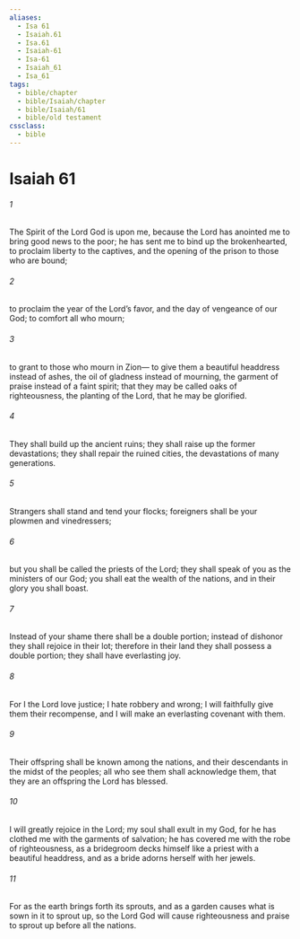 ```yaml
---
aliases:
  - Isa 61
  - Isaiah.61
  - Isa.61
  - Isaiah-61
  - Isa-61
  - Isaiah_61
  - Isa_61
tags:
  - bible/chapter
  - bible/Isaiah/chapter
  - bible/Isaiah/61
  - bible/old testament
cssclass:
  - bible
---
```


# Isaiah 61

###### 1
The Spirit of the Lord God is upon me, because the Lord has anointed me to bring good news to the poor; he has sent me to bind up the brokenhearted, to proclaim liberty to the captives, and the opening of the prison to those who are bound;
###### 2
to proclaim the year of the Lord’s favor,   and the day of vengeance of our God; to comfort all who mourn;
###### 3
to grant to those who mourn in Zion—   to give them a beautiful headdress instead of ashes,   the oil of gladness instead of mourning, the garment of praise instead of a faint spirit;   that they may be called oaks of righteousness, the planting of the Lord, that he may be glorified.
###### 4
They shall build up the ancient ruins; they shall raise up the former devastations; they shall repair the ruined cities, the devastations of many generations.
###### 5
Strangers shall stand and tend your flocks; foreigners shall be your plowmen and vinedressers;
###### 6
but you shall be called the priests of the Lord; they shall speak of you as the ministers of our God;   you shall eat the wealth of the nations, and in their glory you shall boast.
###### 7
Instead of your shame there shall be a double portion; instead of dishonor they shall rejoice in their lot; therefore in their land they shall possess a double portion; they shall have everlasting joy.
###### 8
For I the Lord love justice; I hate robbery and wrong;   I will faithfully give them their recompense,   and I will make an everlasting covenant with them.
###### 9
Their offspring shall be known among the nations, and their descendants in the midst of the peoples; all who see them shall acknowledge them, that they are an offspring the Lord has blessed.
###### 10
I will greatly rejoice in the Lord; my soul shall exult in my God,   for he has clothed me with the garments of salvation; he has covered me with the robe of righteousness, as a bridegroom decks himself like a priest with a beautiful headdress,   and as a bride adorns herself with her jewels.
###### 11
For as the earth brings forth its sprouts, and as a garden causes what is sown in it to sprout up, so the Lord God will cause righteousness and praise to sprout up before all the nations.


